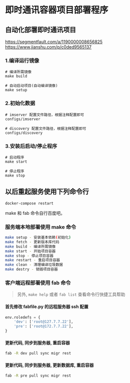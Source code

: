 即时通讯容器项目部署程序
=================

自动化部署即时通讯项目
----------------------

https://segmentfault.com/a/1190000008656825
https://www.jianshu.com/p/c0ded9565137

### 1.编译运行镜像

```
# 编译所需镜像
make build

# 自动启动项目(自动编译镜像)
make setup
```

### 2.初始化数据

```
# imserver 配置文件路径，根据注释配置即可
configs/imserver

# discovery 配置文件路径，根据注释配置即可
configs/discovery
```

### 3.安装后启动/停止程序

```
# 启动程序
make start

# 停止程序
make stop

```

以后重起服务使用下列命令行
----------------------------

```
docker-compose restart
```

make 和 fab 命令自行百度吧。

### 服务端本地部署使用 make 命令
```bash
make setup - 安装基本依赖(初始化)
make fetch - 更新版本库代码
make build - 编译所需镜像
make start - 开始项目容器
make stop - 停止项目容器
make restart - 重启项目容器
make clean - 清理编译垃圾数据
make destry - 销毁项目容器
```

### 客户端远程部署使用 fab 命令

> 另外, `make help` 或者 `fab list` 查看命令行快捷工具帮助

#### 首先修改 fabfile.py 的远程服务器 ssh 配置

```python
env.roledefs = {
    'dev': ['root@127.7.7.22'],
    'pre': ['root@172.7.7.22'],
}
```

#### 更新代码, 同步到服务器, 重启容器

```bash
fab -R dev pull sync migr rest
```

#### 更新代码, 同步到服务器, 更新数据库, 重启容器

```bash
fab -R pre pull sync migr rest
```
